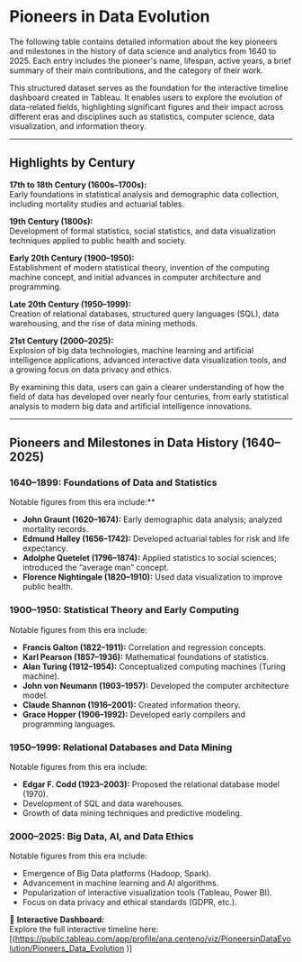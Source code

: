 

# Pioneers in Data Evolution

The following table contains detailed information about the key pioneers and milestones in the history of data science and analytics from 1640 to 2025. Each entry includes the pioneer's name, lifespan, active years, a brief summary of their main contributions, and the category of their work.

This structured dataset serves as the foundation for the interactive timeline dashboard created in Tableau. It enables users to explore the evolution of data-related fields, highlighting significant figures and their impact across different eras and disciplines such as statistics, computer science, data visualization, and information theory.

---

## Highlights by Century

**17th to 18th Century (1600s–1700s):**  
Early foundations in statistical analysis and demographic data collection, including mortality studies and actuarial tables.

**19th Century (1800s):**  
Development of formal statistics, social statistics, and data visualization techniques applied to public health and society.

**Early 20th Century (1900–1950):**  
Establishment of modern statistical theory, invention of the computing machine concept, and initial advances in computer architecture and programming.

**Late 20th Century (1950–1999):**  
Creation of relational databases, structured query languages (SQL), data warehousing, and the rise of data mining methods.

**21st Century (2000–2025):**  
Explosion of big data technologies, machine learning and artificial intelligence applications, advanced interactive data visualization tools, and a growing focus on data privacy and ethics.

By examining this data, users can gain a clearer understanding of how the field of data has developed over nearly four centuries, from early statistical analysis to modern big data and artificial intelligence innovations.

---

## Pioneers and Milestones in Data History (1640–2025)

### 1640–1899: Foundations of Data and Statistics
Notable figures from this era include:**

- **John Graunt (1620–1674):** Early demographic data analysis; analyzed mortality records.
- **Edmund Halley (1656–1742):** Developed actuarial tables for risk and life expectancy.
- **Adolphe Quetelet (1796–1874):** Applied statistics to social sciences; introduced the “average man” concept.
- **Florence Nightingale (1820–1910):** Used data visualization to improve public health.

### 1900–1950: Statistical Theory and Early Computing
Notable figures from this era include:

- **Francis Galton (1822–1911):** Correlation and regression concepts.
- **Karl Pearson (1857–1936):** Mathematical foundations of statistics.
- **Alan Turing (1912–1954):** Conceptualized computing machines (Turing machine).
- **John von Neumann (1903–1957):** Developed the computer architecture model.
- **Claude Shannon (1916–2001):** Created information theory.
- **Grace Hopper (1906–1992):** Developed early compilers and programming languages.

### 1950–1999: Relational Databases and Data Mining
Notable figures from this era include:

- **Edgar F. Codd (1923–2003):** Proposed the relational database model (1970).
- Development of SQL and data warehouses.
- Growth of data mining techniques and predictive modeling.

### 2000–2025: Big Data, AI, and Data Ethics
Notable figures from this era include:

- Emergence of Big Data platforms (Hadoop, Spark).
- Advancement in machine learning and AI algorithms.
- Popularization of interactive visualization tools (Tableau, Power BI).
- Focus on data privacy and ethical standards (GDPR, etc.).


🔗 **Interactive Dashboard:**  
Explore the full interactive timeline here: [(https://public.tableau.com/app/profile/ana.centeno/viz/PioneersinDataEvolution/Pioneers_Data_Evolution  )]

